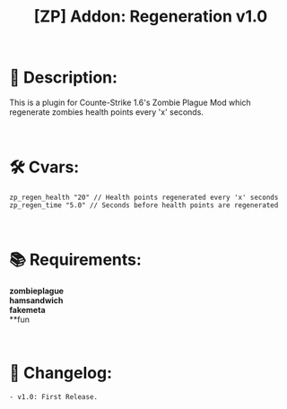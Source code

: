 <h1 align="center">[ZP] Addon: Regeneration v1.0</h1>

<br />

# :page_facing_up: Description:
This is a plugin for Counte-Strike 1.6's Zombie Plague Mod which regenerate zombies health points every 'x' seconds.

<br />

# :hammer_and_wrench: Cvars:
```
zp_regen_health "20" // Health points regenerated every 'x' seconds
zp_regen_time "5.0" // Seconds before health points are regenerated
```

<br />

# :books: Requirements:
**zombieplague**<br />
**hamsandwich**<br />
**fakemeta**<br />
**fun

<br />

# :scroll: Changelog:
    - v1.0: First Release.
